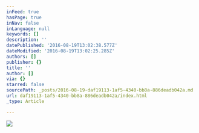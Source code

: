 ```yaml
---
inFeed: true
hasPage: true
inNav: false
inLanguage: null
keywords: []
description: ''
datePublished: '2016-08-19T13:02:38.577Z'
dateModified: '2016-08-19T13:02:25.285Z'
authors: []
publisher: {}
title: ''
author: []
via: {}
starred: false
sourcePath: _posts/2016-08-19-daf19113-1af5-4340-bb8a-886deadb042a.md
url: daf19113-1af5-4340-bb8a-886deadb042a/index.html
_type: Article

---
```

![](https://the-grid-user-content.s3-us-west-2.amazonaws.com/fad3c222-dfdc-4c81-a097-58cdd994e6c3.jpg)